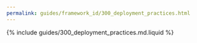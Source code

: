 ```yaml
---
permalink: guides/framework_id/300_deployment_practices.html
---
```


{% include guides/300_deployment_practices.md.liquid %}

